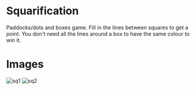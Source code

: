 Squarification
==============
Paddocks/dots and boxes game.
Fill in the lines between squares to get a point. You don't need all the lines around a box to have the same colour to win it.

Images
======
![sq1](https://cloud.githubusercontent.com/assets/1860848/13767068/4aca134a-eabb-11e5-962f-15f0536d4b0b.png)
![sq2](https://cloud.githubusercontent.com/assets/1860848/13767069/4acb49a4-eabb-11e5-8db3-5190c487976e.png)
